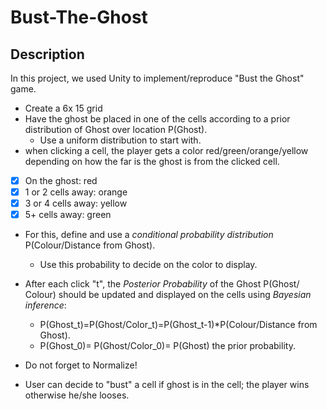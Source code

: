 # Bust-The-Ghost


## Description
In this project, we used Unity to implement/reproduce  "Bust the Ghost" game. <br />
* Create a 6x 15 grid <br />
* Have the ghost be placed in one of the cells according to a prior distribution of Ghost over location P(Ghost). <br />
    * Use a uniform distribution to start with. <br />
* when clicking  a cell, the player gets a color red/green/orange/yellow depending on how the far is the ghost is from the clicked cell. <br />

- [x] On the ghost: red <br />
- [x] 1 or 2 cells away: orange <br /> 
- [x] 3 or 4 cells away: yellow <br />
- [x] 5+ cells away: green <br />

* For this, define and use a *conditional probability distribution* P(Colour/Distance from Ghost). <br />
    * Use this probability to decide on the color to display. <br />
* After each click "t", the  *Posterior Probability* of the Ghost P(Ghost/ Colour) should be updated and displayed on the cells using *Bayesian inference*: <br />
    * P(Ghost_t)=P(Ghost/Color_t)=P(Ghost_t-1)*P(Colour/Distance from Ghost). <br />
    * P(Ghost_0)= P(Ghost/Color_0)= P(Ghost) the prior probability. <br />

* Do not forget to Normalize! <br />
* User can decide to "bust" a cell if ghost is in the cell; the player wins otherwise he/she looses. <br />
